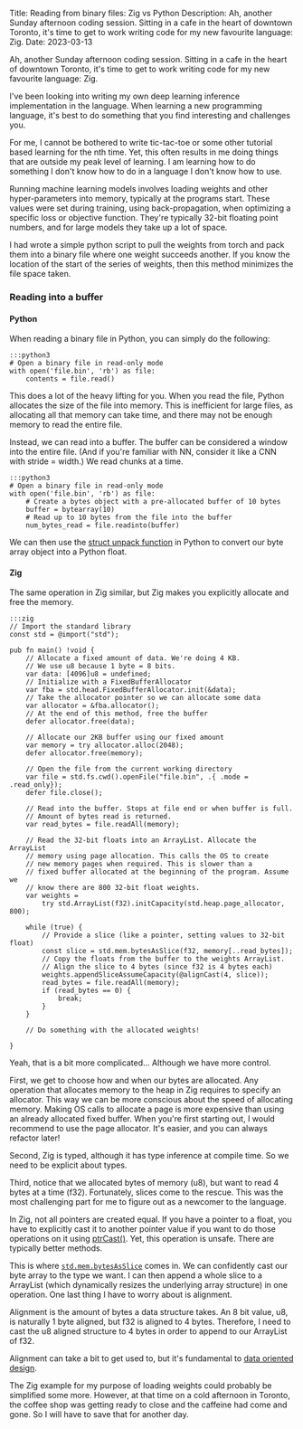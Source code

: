 Title: Reading from binary files: Zig vs Python
Description: Ah, another Sunday afternoon coding session. Sitting in a cafe in the heart of downtown Toronto, it's time to get to work writing code for my new favourite language: Zig.
Date: 2023-03-13

Ah, another Sunday afternoon coding session. Sitting in a cafe in the heart of downtown Toronto, it's time to get to work writing code for my new favourite language: Zig.

I've been looking into writing my own deep learning inference implementation in the language. When learning a new programming language, it's best to do something that you find interesting and challenges you.

For me, I cannot be bothered to write tic-tac-toe or some other tutorial based learning for the nth time. Yet, this often results in me doing things that are outside my peak level of learning. I am learning how to do something I don't know how to do in a language I don't know how to use.

Running machine learning models involves loading weights and other hyper-parameters into memory, typically at the programs start. These values were set during training, using back-propagation, when optimizing a specific loss or objective function. They're typically 32-bit floating point numbers, and for large models they take up a lot of space.

I had wrote a simple python script to pull the weights from torch and pack them into a binary file where one weight succeeds another. If you know the location of the start of the series of weights, then this method minimizes the file space taken.

### Reading into a buffer

#### Python

When reading a binary file in Python, you can simply do the following:

    :::python3
    # Open a binary file in read-only mode 
    with open('file.bin', 'rb') as file:
        contents = file.read()

This does a lot of the heavy lifting for you. When you read the file, Python allocates the size of the file into memory. This is inefficient for large files, as allocating all that memory can take time, and there may not be enough memory to read the entire file.

Instead, we can read into a buffer. The buffer can be considered a window into the entire file. (And if you're familiar with NN, consider it like a CNN with stride = width.) We read chunks at a time.

    :::python3
    # Open a binary file in read-only mode 
    with open('file.bin', 'rb') as file: 
        # Create a bytes object with a pre-allocated buffer of 10 bytes 
        buffer = bytearray(10) 
        # Read up to 10 bytes from the file into the buffer 
        num_bytes_read = file.readinto(buffer)

We can then use the [struct unpack function](https://docs.python.org/3/library/struct.html) in Python to convert our byte array object into a Python float.

#### Zig

The same operation in Zig similar, but Zig makes you explicitly allocate and free the memory.

    :::zig
    // Import the standard library
    const std = @import("std");

    pub fn main() !void {
        // Allocate a fixed amount of data. We're doing 4 KB. 
        // We use u8 because 1 byte = 8 bits.
        var data: [4096]u8 = undefined;
        // Initialize with a FixedBufferAllocator
        var fba = std.head.FixedBufferAllocator.init(&data);
        // Take the allocator pointer so we can allocate some data
        var allocator = &fba.allocator();
        // At the end of this method, free the buffer
        defer allocator.free(data);

        // Allocate our 2KB buffer using our fixed amount
        var memory = try allocator.alloc(2048);
        defer allocator.free(memory);

        // Open the file from the current working directory
        var file = std.fs.cwd().openFile("file.bin", .{ .mode = .read_only});
        defer file.close();

        // Read into the buffer. Stops at file end or when buffer is full.
        // Amount of bytes read is returned.
        var read_bytes = file.readAll(memory);

        // Read the 32-bit floats into an ArrayList. Allocate the ArrayList
        // memory using page allocation. This calls the OS to create 
        // new memory pages when required. This is slower than a 
        // fixed buffer allocated at the beginning of the program. Assume we 
        // know there are 800 32-bit float weights.
        var weights = 
            try std.ArrayList(f32).initCapacity(std.heap.page_allocator, 800);

        while (true) {
            // Provide a slice (like a pointer, setting values to 32-bit float)
            const slice = std.mem.bytesAsSlice(f32, memory[..read_bytes]);
            // Copy the floats from the buffer to the weights ArrayList.
            // Align the slice to 4 bytes (since f32 is 4 bytes each)
            weights.appendSliceAssumeCapacity(@alignCast(4, slice));
            read_bytes = file.readAll(memory);
            if (read_bytes == 0) {
                break;
            }
        }

        // Do something with the allocated weights!

    }

Yeah, that is a bit more complicated... Although we have more control.

First, we get to choose how and when our bytes are allocated. Any operation that allocates memory to the heap in Zig requires to specify an allocator. This way we can be more conscious about the speed of allocating memory. Making OS calls to allocate a page is more expensive than using an already allocated fixed buffer. When you're first starting out, I would recommend to use the page allocator. It's easier, and you can always refactor later!

Second, Zig is typed, although it has type inference at compile time. So we need to be explicit about types. 

Third, notice that we allocated bytes of memory (u8), but want to read 4 bytes at a time (f32). Fortunately, slices come to the rescue. This was the most challenging part for me to figure out as a newcomer to the language.

In Zig, not all pointers are created equal. If you have a pointer to a float, you have to explicitly cast it to another pointer value if you want to do those operations on it using [ptrCast()](https://ziglang.org/documentation/0.10.1/#ptrCast). Yet, this operation is unsafe. There are typically better methods.

This is where [`std.mem.bytesAsSlice`](https://ziglang.org/documentation/master/std/#A;std:mem.bytesAsSlice) comes in. We can confidently cast our byte array to the type we want. I can then append a whole slice to a ArrayList (which dynamically resizes the underlying array structure) in one operation. One last thing I have to worry about is alignment.

Alignment is the amount of bytes a data structure takes. An 8 bit value, u8, is naturally 1 byte aligned, but f32 is aligned to 4 bytes. Therefore, I need to cast the u8 aligned structure to 4 bytes in order to append to our ArrayList of f32.

Alignment can take a bit to get used to, but it's fundamental to [data oriented design](https://vimeo.com/649009599).

The Zig example for my purpose of loading weights could probably be simplified some more. However, at that time on a cold afternoon in Toronto, the coffee shop was getting ready to close and the caffeine had come and gone. So I will have to save that for another day.